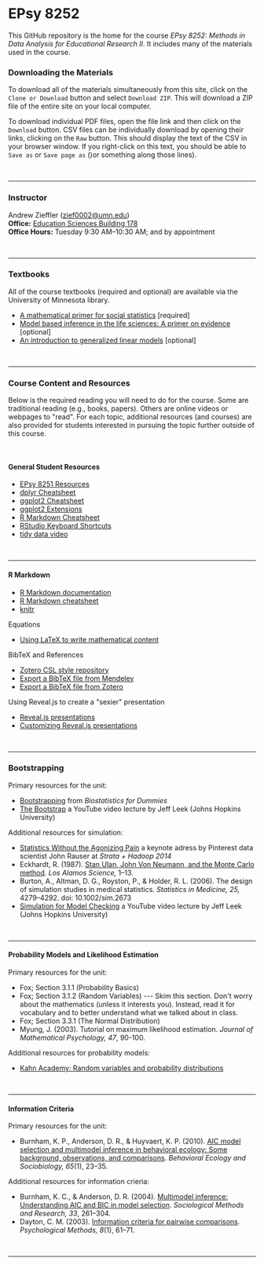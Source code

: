 EPsy 8252
=========

This GitHub repository is the home for the course _EPsy 8252: Methods in Data Analysis for Educational Research II_. It includes many of the materials used in the course.


### Downloading the Materials

To download all of the materials simultaneously from this site, click on the `Clone or Download` button and select `Download ZIP`. This will download a ZIP file of the entire site on your local computer. 

To download individual PDF files, open the file link and then click on the `Download` button. CSV files can be individually download by opening their links, clicking on the `Raw` button. This should display the text of the CSV in your browser window. If you right-click on this text, you should be able to `Save as` or `Save page as` ()or something along those lines). 

<br />

---


### Instructor

Andrew Zieffler ([zief0002@umn.edu](mailto://zief0002@umn.edu)) <br />
**Office:** [Education Sciences Building 178](https://www.google.com/maps/place/Education+Sciences+Building/@44.9784043,-93.2394586,15z/data=!4m2!3m1!1s0x0:0x45656dac481b9150)  <br />**Office Hours:** Tuesday 9:30 AM&ndash;10:30 AM; and by appointment
<!--

### Teaching Assistant

Jonathan Brown ([brow3019@umn.edu](mailto://brow3019@umn.edu))  <br />
**Office:** [Education Sciences Building 192](https://www.google.com/maps/place/Education+Sciences+Building/@44.9784043,-93.2394586,15z/data=!4m2!3m1!1s0x0:0x45656dac481b9150)  <br />**Office Hours:** Mondays, Wednesdays 1:00 PM&ndash;2:00 PM; and by appointment

-->

<br />

---

### Textbooks

All of the course textbooks (required and optional) are available via the University of Minnesota library.

- [A mathematical primer for social statistics](http://dx.doi.org.ezp1.lib.umn.edu/10.4135/9781412983228) [required]
- [Model based inference in the life sciences: A primer on evidence](http://login.ezproxy.lib.umn.edu/login?url=http://link.springer.com/10.1007/978-0-387-74075-1) [optional]
- [An introduction to generalized linear models](http://login.ezproxy.lib.umn.edu/login?url=http://methods.sagepub.com/book/an-introduction-to-generalized-linear-models) [optional]

<br />


---

### Course Content and Resources

Below is the required reading you will need to do for the course. Some are traditional reading (e.g., books, papers). Others are online videos or webpages to "read". For each topic, additional resources (and courses) are also provided for students interested in pursuing the topic further outside of this course.

<br />

#### General Student Resources

- [EPsy 8251 Resources](https://github.com/zief0002/epsy-8251)
- [dplyr Cheatsheet](https://www.rstudio.com/wp-content/uploads/2015/02/data-wrangling-cheatsheet.pdf)
- [ggplot2 Cheatsheet](https://www.rstudio.com/wp-content/uploads/2015/08/ggplot2-cheatsheet.pdf)
- [ggplot2 Extensions](http://ggplot2-exts.github.io/index.html)
- [R Markdown Cheatsheet](https://www.rstudio.com/wp-content/uploads/2015/02/rmarkdown-cheatsheet.pdf)
- [RStudio Keyboard Shortcuts](https://support.rstudio.com/hc/en-us/articles/200711853-Keyboard-Shortcuts)- [tidy data video](https://vimeo.com/33727555)<br />
---

#### R Markdown

- [R Markdown documentation](http://rmarkdown.rstudio.com/)
- [R Markdown cheatsheet](https://www.rstudio.com/wp-content/uploads/2015/02/rmarkdown-cheatsheet.pdf)
- [knitr](http://yihui.name/knitr/)

Equations

- [Using LaTeX to write mathematical content](https://en.wikibooks.org/wiki/LaTeX/Mathematics)

BibTeX and References

- [Zotero CSL style repository](https://www.zotero.org/styles)
- [Export a BibTeX file from Mendeley](http://blog.mendeley.com/2012/03/24/how-to-series-generate-bibtex-files-for-your-collections-for-use-in-latex-part-3-of-12/)
- [Export a BibTeX file from Zotero](http://libguides.mit.edu/c.php?g=176000&p=1159208#3)

Using Reveal.js to create a "sexier" presentation

- [Reveal.js presentations](http://rmarkdown.rstudio.com/revealjs_presentation_format.html)
- [Customizing Reveal.js presentations](https://logfc.wordpress.com/2015/06/24/presentations-in-rmarkdown/)

<br />


___


### Bootstrapping

Primary resources for the unit:

- [Bootstrapping](http://www.dummies.com/education/science/biology/the-bootstrap-method-for-standard-errors-and-confidence-intervals/) from *Biostatistics for Dummies*
- [The Bootstrap](https://www.youtube.com/watch?v=_nhgHjdLE-I) a YouTube video lecture by Jeff Leek (Johns Hopkins University)


Additional resources for simulation:

- [Statistics Without the Agonizing Pain](https://www.youtube.com/watch?v=5Dnw46eC-0o) a keynote adress by Pinterest data scientist John Rauser at *Strata + Hadoop 2014*
- Eckhardt, R. (1987). [Stan Ulan, John Von Neumann, and the Monte Carlo method](http://permalink.lanl.gov/object/tr?what=info:lanl-repo/lareport/LA-UR-88-9068). *Los Alamos Science,* 1&ndash;13.
- Burton, A., Altman, D. G., Royston, P., &amp; Holder, R. L. (2006). The design of simulation studies in medical statistics. *Statistics in Medicine, 25,* 4279&ndash;4292. doi: 10.1002/sim.2673
- [Simulation for Model Checking](https://www.youtube.com/watch?v=rbjt-a0Pf8k) a YouTube video lecture by Jeff Leek (Johns Hopkins University)

<br />

___


#### Probability Models and Likelihood Estimation

Primary resources for the unit:

- Fox; Section 3.1.1 (Probability Basics)
- Fox; Section 3.1.2 (Random Variables) --- Skim this section. Don't worry about the mathematics (unless it interests you). Instead, read it for vocabulary and to better understand what we talked about in class.
- Fox; Section 3.3.1 (The Normal Distribution)
- Myung, J. (2003). Tutorial on maximum likelihood estimation. *Journal of Mathematical Psychology, 47*, 90-100.

Additional resources for probability models:

- [Kahn Academy: Random variables and probability distributions](https://www.khanacademy.org/math/probability/random-variables-topic)


<br />

___

#### Information Criteria

Primary resources for the unit:

- Burnham, K. P., Anderson, D. R., &amp; Huyvaert, K. P. (2010). [AIC model selection and multimodel inference in behavioral ecology: Some background, observations, and comparisons](http://doi.org/10.1007/s00265-010-1029-6). *Behavioral Ecology and Sociobiology, 65*(1), 23&ndash;35.

Additional resources for information crieria:

- Burnham, K. C., &amp; Anderson, D. R. (2004). [Multimodel inference: Understanding AIC and BIC in model selection](http://smr.sagepub.com.ezp2.lib.umn.edu/content/33/2/261.full.pdf+html). _Sociological Methods and Research, 33_, 261&ndash;304.
- Dayton, C. M. (2003). [Information criteria for pairwise comparisons](http://www.ncbi.nlm.nih.gov/pubmed/12741673). _Psychological Methods, 8_(1), 61–71.


<br />

___

<!--

### Cross-Validation

- [Prediction Study Design](https://www.youtube.com/watch?v=Pi4chMtPowo) a YouTube video lecture by Jeff Leek (Johns Hopkins University) 
- [Cross-Validation](https://www.youtube.com/watch?v=CmEqvD_ov2o&t=303s) a YouTube video lecture by Jeff Leek (Johns Hopkins University)

<br />

___




### Cross-Sectional Multilevel Regression Models


- Woltman, H., Feldstain, A., MacKay, J. C., &amp; Rocchi, M. (2012). [An introduction to hierarchical linear modeling](http://www.tqmp.org/RegularArticles/vol08-1/p052/p052.pdf). _Tutorials in Quantitative Methods for Psychology, 8_(1), 52&ndash;69.

Additional resources for multilevel regression models:

- Hayes, A. F. (2006). [A primer on multilevel modeling](http://onlinelibrary.wiley.com/doi/10.1111/j.1468-2958.2006.00281.x/abstract). *Human Communication Research, 32*(4), 385&ndash;410.
- [Stargazer for lmer Models](http://svmiller.com/blog/2015/02/quasi-automating-the-inclusion-of-random-effects-in-rs-stargazer-package/)
- [A Stargazer Cheatsheet](http://jakeruss.com/cheatsheets/stargazer.html)
- [texreg Vignette](http://www2.uaem.mx/r-mirror/web/packages/texreg/vignettes/texreg.pdf)
- Hofmann, D. A., & Gavin, M. B. (1998). Centering decisions in hierarchical linear models: Implications for research in organizations. _Journal of Management, 24_(5), 623–641.
- Scherbaum, C. A., & Ferreter, J. M. (2008). Estimating statistical power and required sample sizes for organizational research using multilevel modeling. _Organizational Research Methods, 12_(2), 347–367.
- [Estimation of the Log-Likelihood in lmer](http://stackoverflow.com/questions/20980116/how-does-lmer-from-the-r-package-lme4-compute-log-likelihood)



<br />

___

### Longitudinal Multilevel Regression Models


- Uchikoshi, Y. (2005). [Narrative development in bilingual kindergarteners: Can Arthur help?](http://psycnet.apa.org.ezp3.lib.umn.edu/journals/dev/41/3/464) *Developmental Psychology, 41*(3), 464&ndash;478. doi: 10.1037/0012-1649.41.3.464

Additional resources for longitudinal models:

- Long, J. D. (2012). _Longitudinal data analysis for the behavioral sciences using R_. Thousand Oaks, CA: Sage. [[Amazon]](http://www.amazon.com/Longitudinal-Analysis-Behavioral-Sciences-Using/dp/1412982685)
- Swihart, B. J., Caffo, B., James, B. D., Strand, M., Schwartz, B. S., &amp; Punjabi, N. M. (2010). [Lasagna plots: A saucy alternative to spaghetti plots.](https://www.ncbi.nlm.nih.gov/pmc/articles/PMC2937254/) *Epidemiology, 21*(5), 621&ndash;625.

<br />

___

<!--

### Gradient Descent

- [Atomic Object Blog Post](http://spin.atomicobject.com/2014/06/24/gradient-descent-linear-regression/)
- [OnMyPhD Blog Post](http://www.onmyphd.com/?p=gradient.descent)
- [Cousera Video](https://class.coursera.org/ml-003/lecture/9)






- 
 
 -->